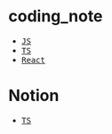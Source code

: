 # coding_note

- <samp>[JS](./js/JS.md)</samp>
- <samp>[TS](./TS/TypeScript.md)</samp>
-  <samp>[React](./js/React.md)</samp>

# Notion

- <samp>[TS](https://yasakakanoko.notion.site/TypeScript-13ef6eabf0fc809b9757c4a7b1b6b7a4?pvs=4)</samp>
